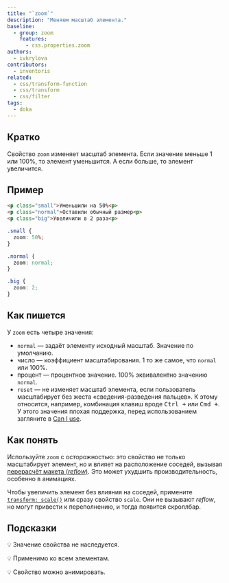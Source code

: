 ```yaml
---
title: "`zoom`"
description: "Меняем масштаб элемента."
baseline:
  - group: zoom
    features:
      - css.properties.zoom
authors:
  - ivkrylova
contributors:
  - inventoris
related:
  - css/transform-function
  - css/transform
  - css/filter
tags:
  - doka
---
```


## Кратко

Свойство `zoom` изменяет масштаб элемента. Если значение меньше 1 или 100%, то элемент уменьшится. А если больше, то элемент увеличится.


## Пример

```html
<p class="small">Уменьшили на 50%<p>
<p class="normal">Оставили обычный размер<p>
<p class="big">Увеличили в 2 раза<p>
```

```css
.small {
  zoom: 50%;
}

.normal {
  zoom: normal;
}

.big {
  zoom: 2;
}
```

## Как пишется

У `zoom` есть четыре значения:

- `normal` — задаёт элементу исходный масштаб. Значение по умолчанию.
- число — коэффициент масштабирования. 1 то же самое, что `normal` или 100%.
- процент — процентное значение. 100% эквивалентно значению `normal`.
- `reset` — не изменяет масштаб элемента, если пользователь масштабирует без жеста «сведения-разведения пальцев». К этому относится, например, комбинация клавиш вроде <kbd>Ctrl +</kbd> или <kbd>Cmd +</kbd>. У этого значения плохая поддержка, перед использованием загляните в [Can I use](https://caniuse.com/mdn-css_properties_zoom_reset).

## Как понять

Используйте `zoom` с осторожностью: это свойство не только масштабирует элемент, но и влияет на расположение соседей, вызывая [перерасчёт макета (_reflow_)](/tools/how-the-browser-creates-pages/#pererisovka-reflow-relayout-i-repaint). Это может ухудшить производительность, особенно в анимациях.

Чтобы увеличить элемент без влияния на соседей, примените [`transform: scale()`](/css/transform-function/#funkcii-masshtabirovaniya) или сразу свойство `scale`. Они не вызывают _reflow_, но могут привести к переполнению, и тогда появится скроллбар.

## Подсказки

💡 Значение свойства не наследуется.

💡 Применимо ко всем элементам.

💡 Свойство можно анимировать.
